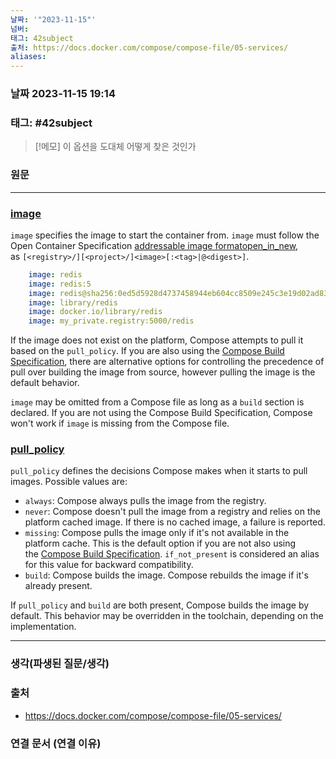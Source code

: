 ```yaml
---
날짜: '"2023-11-15"'
넘버: 
태그: 42subject
출처: https://docs.docker.com/compose/compose-file/05-services/
aliases:
---
```

### 날짜  2023-11-15 19:14

### 태그: #42subject 

>[!메모]
> 이 옵션을 도대체 어떻게 찾은 것인가

### 원문
---
### [image](https://docs.docker.com/compose/compose-file/05-services/#image)

`image` specifies the image to start the container from. `image` must follow the Open Container Specification [addressable image formatopen_in_new](https://github.com/opencontainers/org/blob/master/docs/docs/introduction/digests.md), as `[<registry>/][<project>/]<image>[:<tag>|@<digest>]`.

```yml
    image: redis
    image: redis:5
    image: redis@sha256:0ed5d5928d4737458944eb604cc8509e245c3e19d02ad83935398bc4b991aac7
    image: library/redis
    image: docker.io/library/redis
    image: my_private.registry:5000/redis
```

If the image does not exist on the platform, Compose attempts to pull it based on the `pull_policy`. If you are also using the [Compose Build Specification](https://docs.docker.com/compose/compose-file/build/), there are alternative options for controlling the precedence of pull over building the image from source, however pulling the image is the default behavior.

`image` may be omitted from a Compose file as long as a `build` section is declared. If you are not using the Compose Build Specification, Compose won't work if `image` is missing from the Compose file.

### [pull_policy](https://docs.docker.com/compose/compose-file/05-services/#pull_policy)

`pull_policy` defines the decisions Compose makes when it starts to pull images. Possible values are:

- `always`: Compose always pulls the image from the registry.
- `never`: Compose doesn't pull the image from a registry and relies on the platform cached image. If there is no cached image, a failure is reported.
- `missing`: Compose pulls the image only if it's not available in the platform cache. This is the default option if you are not also using the [Compose Build Specification](https://docs.docker.com/compose/compose-file/build/). `if_not_present` is considered an alias for this value for backward compatibility.
- `build`: Compose builds the image. Compose rebuilds the image if it's already present.

If `pull_policy` and `build` are both present, Compose builds the image by default. This behavior may be overridden in the toolchain, depending on the implementation.


---
### 생각(파생된 질문/생각)

### 출처
- https://docs.docker.com/compose/compose-file/05-services/

### 연결 문서 (연결 이유)
